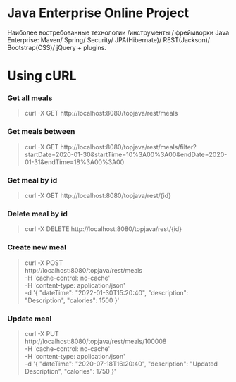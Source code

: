 Java Enterprise Online Project
===============================

Наиболее востребованные технологии /инструменты / фреймворки Java Enterprise:
Maven/ Spring/ Security/ JPA(Hibernate)/ REST(Jackson)/ Bootstrap(CSS)/ jQuery + plugins.

Using cURL
==========

### Get all meals 
>curl -X GET http://localhost:8080/topjava/rest/meals

### Get meals between 
>curl -X GET http://localhost:8080/topjava/rest/meals/filter?startDate=2020-01-30&startTime=10%3A00%3A00&endDate=2020-01-31&endTime=18%3A00%3A00

### Get meal by id
>curl -X GET http://localhost:8080/topjava/rest/{id}

### Delete meal by id
>curl -X DELETE http://localhost:8080/topjava/rest/{id}

### Create new meal
>curl -X POST \
http://localhost:8080/topjava/rest/meals \
-H 'cache-control: no-cache' \
-H 'content-type: application/json' \
-d '{
"dateTime": "2022-01-30T15:20:40",
"description": "Description",
"calories": 1500
}'

### Update meal
>curl -X PUT \
http://localhost:8080/topjava/rest/meals/100008 \
-H 'cache-control: no-cache' \
-H 'content-type: application/json' \
-d '{
"dateTime": "2020-07-18T16:20:40",
"description": "Updated Description",
"calories": 1750
}'
